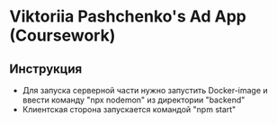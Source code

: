 # Viktoriia Pashchenko's Ad App (Coursework)

## Инструкция

- Для запуска серверной части нужно запустить Docker-image и ввести команду "npx nodemon" из директории "backend"
- Клиентская сторона запускается командой "npm start"
